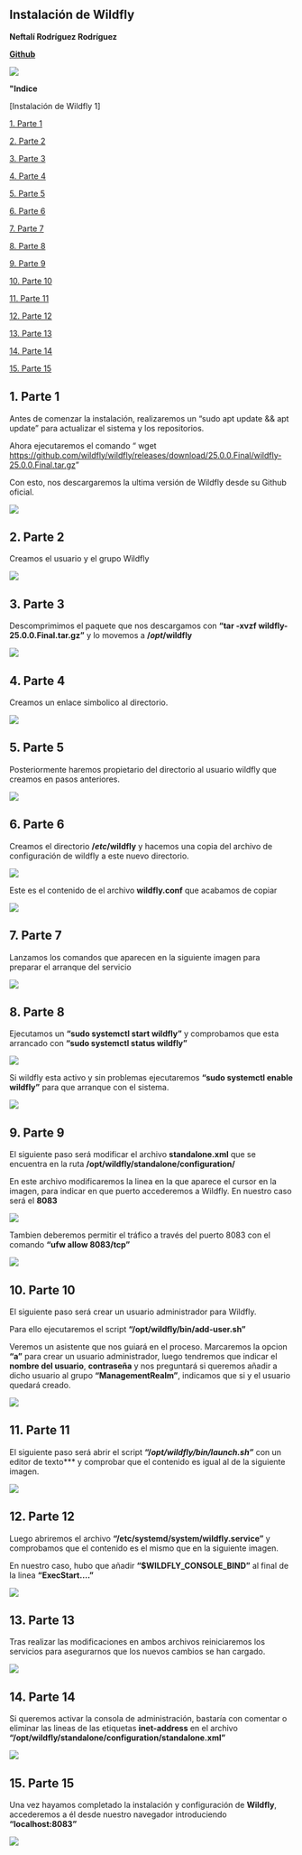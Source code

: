 ﻿## **Instalación de Wildfly**

**Neftalí Rodríguez Rodríguez**

[**Github**](https://github.com/InKu3uS/)

![](imagenes/wildfly.png)

**"Indice**

[Instalación de Wildfly	1]

[1. Parte 1](#id1)

[2. Parte 2](#id2)

[3. Parte 3](#id3)

[4. Parte 4](#id4)

[5. Parte 5](#id5)

[6. Parte 6](#id6)

[7. Parte 7](#id7)

[8. Parte 8](#id8)

[9. Parte 9](#id9)

[10. Parte 10](#id10)

[11. Parte 11](#id11)

[12. Parte 12](#id12)

[13. Parte 13](#id13)

[14. Parte 14](#id14)

[15. Parte 15](#id15)








## **1. Parte 1**<a name="id1"></a>


Antes de comenzar la instalación, realizaremos un “sudo apt update && apt update” para actualizar el sistema y los repositorios.

Ahora ejecutaremos el comando “  wget <https://github.com/wildfly/wildfly/releases/download/25.0.0.Final/wildfly-25.0.0.Final.tar.gz>”

Con esto, nos descargaremos la ultima versión de Wildfly desde su Github oficial.


![](imagenes/1.png)





## **2. Parte 2**<a name="id2"></a>

Creamos el usuario y el grupo Wildfly

![](imagenes/2.png)






## **3. Parte 3**<a name="id3"></a>


Descomprimimos el paquete que nos descargamos con **“tar -xvzf wildfly-25.0.0.Final.tar.gz”** y lo movemos a **/*opt*/wildfly**

![](imagenes/3.png)

## **4. Parte 4**<a name="id4"></a>

Creamos un enlace simbolico al directorio.

![](imagenes/4.png)

## **5. Parte 5**<a name="id5"></a>

Posteriormente haremos propietario del directorio al usuario wildfly que creamos en pasos anteriores.

![](imagenes/5.png)










## **6. Parte 6**<a name="id6"></a>

Creamos el directorio **/*etc*/wildfly** y hacemos una copia del archivo de configuración de wildfly a este nuevo directorio.

![](imagenes/6.png)


Este es el contenido de el archivo **wildfly.conf** que acabamos de copiar

![](imagenes/7.png)


## **7. Parte 7**<a name="id7"></a>

Lanzamos los comandos que aparecen en la siguiente imagen para preparar el arranque del servicio

![](imagenes/8.png)







## **8. Parte 8**<a name="id8"></a>

Ejecutamos un **“sudo systemctl start wildfly”** y comprobamos que esta arrancado con **“sudo systemctl status wildfly”**

![](imagenes/9.png)


Si wildfly esta activo y sin problemas ejecutaremos **“sudo systemctl enable wildfly”** para que arranque con el sistema.

![](imagenes/10.png)











## **9. Parte 9**<a name="id9"></a>


El siguiente paso será modificar el archivo **standalone.xml** que se encuentra en la ruta  **/opt/wildfly/standalone/configuration/**

En este archivo modificaremos la linea en la que aparece el cursor en la imagen, para indicar en que puerto accederemos a Wildfly. En nuestro caso será el **8083**




![](imagenes/11.png)



Tambien deberemos permitir el tráfico a través del puerto 8083 con el comando **“ufw allow 8083/tcp”**


![](imagenes/12.png)











## **10. Parte 10**<a name="id10"></a>


El siguiente paso será crear un usuario administrador para Wildfly.

Para ello ejecutaremos el script **“/opt/wildfly/bin/add-user.sh”**

Veremos un asistente que nos guiará en el proceso. Marcaremos la opcion **“a”** para crear un usuario administrador, luego tendremos que indicar el **nombre del usuario**, **contraseña** y nos preguntará si queremos añadir a dicho usuario al grupo **“ManagementRealm”**, indicamos que si y el usuario quedará creado.



![](imagenes/14.png)




## **11. Parte 11**<a name="id11"></a>

El siguiente paso será abrir el script **“/*opt/wildfly/bin/launch.sh”*** con un editor de texto*** y comprobar que el contenido es igual al de la siguiente imagen.

![](imagenes/15.png)


## **12. Parte 12**<a name="id12"></a>
Luego abriremos el archivo **“/etc/systemd/system/wildfly.service”** y comprobamos que el contenido es el mismo que en la siguiente imagen.

En nuestro caso, hubo que añadir **“$WILDFLY\_CONSOLE\_BIND”** al final de la linea **“ExecStart….”**

![](imagenes/16.png)



## **13. Parte 13**<a name="id13"></a>

Tras realizar las modificaciones en ambos archivos reiniciaremos los servicios para asegurarnos que los nuevos cambios se han cargado.

![](imagenes/17.png)



## **14. Parte 14**<a name="id4"></a>

Si queremos activar la consola de administración, bastaría con comentar o eliminar las lineas de las etiquetas **inet-address** en el archivo **“/opt/wildfly/standalone/configuration/standalone.xml”**

![](imagenes/18.png)




## **15. Parte 15**<a name="id15"></a>


Una vez hayamos completado la instalación y configuración de **Wildfly**, accederemos a él desde nuestro navegador introduciendo **“localhost:8083”**

![](imagenes/19.png)

